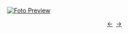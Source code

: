 [![Foto Preview](preview/n917.avif)](https://20essentials.github.io/project-000-917)

<div align="center" style="display: flex; justify-content: center;">
  <a  href="https://github.com/20essentials/project-000-916" target="_blank">&#8592;</a>
  &nbsp;&nbsp;
  <a  href="https://github.com/20essentials/project-000-918" target="_blank">&#8594;</a>
</div>
